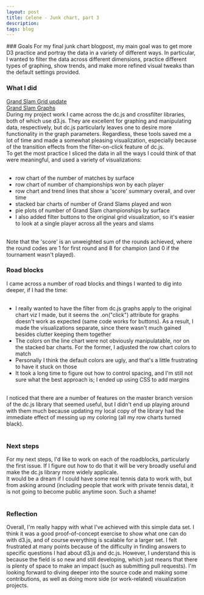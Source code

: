 ```yaml
---
layout: post
title: Celene - Junk chart, part 3
description:
tags: blog
---
```

<section>
	<section>
### Goals
For my final junk chart blogpost, my main goal was to get more D3 practice and portray the data in a variety of different ways. In particular, I wanted to filter the data across different dimensions, practice different types of graphing, show trends, and make more refined visual tweaks than the default settings provided.


### What I did
[Grand Slam Grid update](http://htmlpreview.github.io/?https://github.com/celenechang/edav_projects/blob/master/GrandSlams_junkchart/grand_slamsGrid.html)<br/>
[Grand Slam Graphs](http://htmlpreview.github.io/?https://github.com/celenechang/edav_projects/blob/master/GrandSlams_junkchart/grand_slamsGraphs.html)<br/>
During my project work I came across the dc.js and crossfilter libraries, both of which use d3.js. They are excellent for graphing and manipulating data, respectively, but dc.js particularly leaves one to desire more functionality in the graph parameters. Regardless, these tools saved me a lot of time and made a somewhat pleasing visualization, especially because of the transition effects from the filter-on-click feature of dc.js.<br/>
To get the most practice I sliced the data in all the ways I could think of that were meaningful, and used a variety of visualizations:<br/><br/>

* row chart of the number of matches by surface<br/>
* row chart of number of championships won by each player<br/>
* row chart and trend lines that show a 'score' summary overall, and over time<br/>
* stacked bar charts of number of Grand Slams played and won<br/>
* pie plots of number of Grand Slam championships by surface<br/>
* I also added filter buttons to the original grid visualization, so it's easier to look at a single player across all the years and slams <br/><br/>

Note that the 'score' is an unweighted sum of the rounds achieved, where the round codes are 1 for first round and 8 for champion (and 0 if the tournament wasn't played).<br/>

### Road blocks
I came across a number of road blocks and things I wanted to dig into deeper, if I had the time:<br/><br/>

* I really wanted to have the filter from dc.js graphs apply to the original chart viz I made, but it seems the .on("click") attribute for graphs doesn't work as expected (same code works for buttons). As a result, I made the visualizations separate, since there wasn't much gained besides clutter keeping them together <br/>
* The colors on the line chart were not obviously manipulatable, nor on the stacked bar charts. For the former, I adjusted the row chart colors to match <br/>
* Personally I think the default colors are ugly, and that's a little frustrating to have it stuck on those <br/>
* It took a long time to figure out how to control spacing, and I'm still not sure what the best approach is; I ended up using CSS to add margins <br/><br/>

I noticed that there are a number of features on the master branch version of the dc.js library that seemed useful, but I didn't end up playing around with them much because updating my local copy of the library had the immediate effect of messing up my coloring (all my row charts turned black). <br/><br/>

### Next steps
For my next steps, I'd like to work on each of the roadblocks, particularly the first issue. If I figure out how to do that it will be very broadly useful and make the dc.js library more widely applicale.<br/>
It would be a dream if I could have some real tennis data to work with, but from asking around (including people that work with private tennis data), it is not going to become public anytime soon. Such a shame!<br/><br/>

### Reflection
Overall, I'm really happy with what I've achieved with this simple data set. I think it was a good proof-of-concept exercise to show what one can do with d3.js, and of course everything is scalable for a larger set. I felt frustrated at many points because of the difficulty in finding answers to specific questions I had about d3.js and dc.js. However, I understand this is because the field is so new and still developing, which just means that there is plenty of space to make an impact (such as submitting pull requests). I'm looking forward to diving deeper into the source code and making some contributions, as well as doing more side (or work-related) visualization projects.



</section>
</section>
